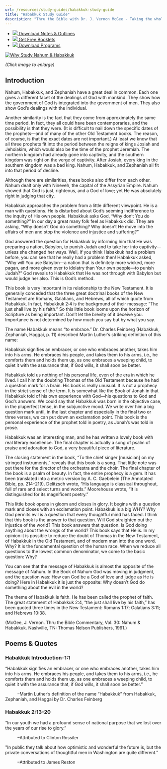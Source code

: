 ```yaml
---
url: /resources/study-guides/habakkuk-study-guide
title: "Habakkuk Study Guide"
description: "Thru the Bible with Dr. J. Vernon McGee - Taking the whole Word to the whole world"
---
```





* [*![](http://ttb.org/img/icon-download.png)* Download Notes & Outlines](/docs/default-source/notes-and-outlines_2022/no33_habakkuk.pdf?sfvrsn=fb5f1816_2 "download notes")
* [*![](http://ttb.org/img/icon-document.png)* Get Free Booklets](/resources/electronic-booklets "get free booklets")
* [*![](http://ttb.org/img/icon-youtube-sm.png)* Download Programs](/resources/free-5-year-series-downloads "Listen")







[![Why Study Nahum & Habakkuk](/images/default-source/why-study/why-study-nahum-habakkuk.jpg?sfvrsn=b151f16_1&MaxWidth=400&MaxHeight=&ScaleUp=false&Quality=High&Method=ResizeFitToAreaArguments&Signature=63DAD895E78669BC6A1485259F9F1B6A17698796 "Why Study Nahum & Habakkuk")](/images/default-source/why-study/why-study-nahum-habakkuk.jpg?sfvrsn=b151f16_1)  

*(Click image to enlarge)*


## Introduction


Nahum, Habakkuk, and Zephaniah have a great deal in common. Each one gives a different facet of the dealings of God with mankind. They show how the government of God is integrated into the government of men. They also show God’s dealings with the individual.


Another similarity is the fact that they come from approximately the same time period. In fact, they all could have been contemporaries, and the possibility is that they were. (It is difficult to nail down the specific dates of the prophets—and of many of the other Old Testament books. The reason, of course, is that the exact dates are not important.) At least we know that all three prophets fit into the period between the reigns of kings Josiah and Jehoiakim, which would also be the time of the prophet Jeremiah. The northern kingdom had already gone into captivity, and the southern kingdom was right on the verge of captivity. After Josiah, every king in the southern kingdom was a bad king. Nahum, Habakkuk, and Zephaniah all fit into that period of decline.


Although there are similarities, these books also differ from each other. Nahum dealt only with Nineveh, the capital of the Assyrian Empire. Nahum showed that God is just, righteous, and a God of love; yet He was absolutely right in judging that city.


Habakkuk approaches the problem from a little different viewpoint. He is a man with questions. He is disturbed about God’s seeming indifference to the inquity of His own people. Habakkuk asks God, “Why don’t You do something?” In our day a great many folk feel as Habakkuk did. They are asking, “Why doesn’t God do something? Why doesn’t He move into the affairs of men and stop the violence and injustice and suffering?”


God answered the question for Habakkuk by informing him that He was preparing a nation, Babylon, to punish Judah and to take her into captivity—unless she changed her ways. Well, if you think Habakkuk had a problem before, you can see that he really had a problem then! Habakkuk asked, “Why will You use Babylon—a nation that is definitely more wicked, more pagan, and more given over to idolatry than Your own people—to punish Judah?” God reveals to Habakkuk that He was not through with Babylon but would judge her also. This is God’s method.


This book is very important in its relationship to the New Testament. It is generally conceded that the three great doctrinal books of the New Testament are Romans, Galatians, and Hebrews, all of which quote from Habakkuk. In fact, Habakkuk 2:4 is the background of their message: “The just shall live by his faith.” So this little book looms upon the horizon of Scripture as being important. Don’t let the brevity of it deceive you. Importance is not determined by how much you say but by what you say.


The name Habakkuk means “to embrace.” Dr. Charles Feinberg (Habakkuk, Zephaniah, Haggai, p. 11) described Martin Luther’s striking definition of this name:


Habakkuk signifies an embracer, or one who embraces another, takes him into his arms. He embraces his people, and takes them to his arms, i.e., he comforts them and holds them up, as one embraces a weeping child, to quiet it with the assurance that, if God wills, it shall soon be better.


Habakkuk told us nothing of his personal life, even of the era in which he lived. I call him the doubting Thomas of the Old Testament because he had a question mark for a brain. His book is really unusual. It is not a prophecy in the strict sense of the term. It is somewhat like the Book of Jonah in that Habakkuk told of his own experience with God—his questions to God and God’s answers. We could say that Habakkuk was born in the objective case, in the pluperfect tense, in the subjunctive mood. We write over him a big question mark until, in the last chapter and especially in the final two or three verses, we can put down an exclamation point. This book is the personal experience of the prophet told in poetry, as Jonah’s was told in prose.


Habakkuk was an interesting man, and he has written a lovely book with real literary excellence. The final chapter is actually a song of psalm of praise and adoration to God, a very beautiful piece of literature.


The closing statement in the book, “To the chief singer [musician] on my stringed instruments,” reveals that this book is a song. That little note was put there for the director of the orchestra and the choir. The final chapter of the book is a psalm of beauty. In fact, the entire prophecy is a gem. It has been translated into a metric version by A. C. Gaebelein (The Annotated Bible, pp. 214–219). Delitzsch wrote, “His language is classical throughout, full of rare and select turns and words.” Moorehouse wrote, “It is distinguished for its magnificent poetry.”


This little book opens in gloom and closes in glory. It begins with a question mark and closes with an exclamation point. Habakkuk is a big WHY? Why God permits evil is a question that every thoughtful mind has faced. I think that this book is the answer to that question. Will God straighten out the injustice of the world? This book answers that question. Is God doing anything about the wrongs of the world? This book says that He is. In my opinion it is possible to reduce the doubt of Thomas in the New Testament, of Habakkuk in the Old Testament, and of modern man into the one word. Why? It is the fundamental question of the human race. When we reduce all questions to the lowest common denominator, we come to the basic question: Why?


You can see that the message of Habakkuk is almost the opposite of the message of Nahum. In the Book of Nahum God was moving in judgment, and the question was: How can God be a God of love and judge as He is doing? Here in Habakkuk it is just the opposite: Why doesn’t God do something about the evil in the world?


The theme of Habakkuk is faith. He has been called the prophet of faith. The great statement of Habakkuk 2:4, “the just shall live by his faith,” has been quoted three times in the New Testament: Romans 1:17; Galatians 3:11; and Hebrews 10:38.


(McGee, J. Vernon. Thru the Bible Commentary, Vol. 30: Nahum & Habakkuk. Nashville, TN: Thomas Nelson Publishers, 1991.)





## Poems & Quotes






### Habakkuk Introduction–1:1


“Habakkuk signifies an embracer, or one who embraces another, takes him into his arms. He embraces his people, and takes them to his arms, i.e., he comforts them and holds them up, as one embraces a weeping child, to quiet it with the assurance that, if God wills, it shall soon be better.”  

          –Martin Luther’s definition of the name “Habakkuk” from Habakkuk, Zephaniah, and Haggai by Dr. Charles Feinberg


### Habakkuk 2:13-20


“In our youth we had a profound sense of national purpose that we lost over the years of our rise to glory.”  

          –Attributed to Clinton Rossiter


"In public they talk about how optimistic and wonderful the future is, but the private conversations of thoughtful men in Washington are quite different.”  

          –Attributed to James Reston






